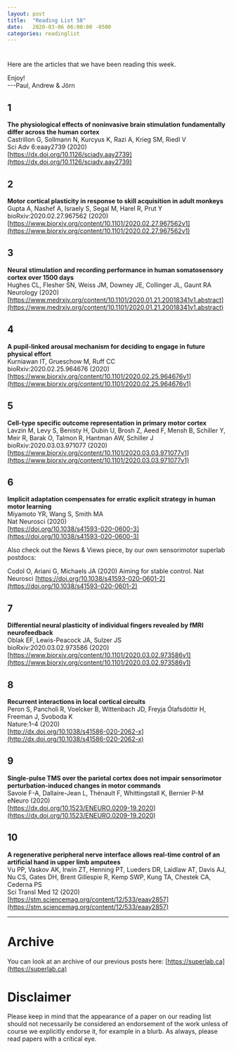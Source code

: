 ```yaml
---
layout: post
title:  "Reading List 58"
date:   2020-03-06 06:00:00 -0500
categories: readinglist
---
```


# 

Here are the articles that we have been reading this week.

Enjoy!  
---Paul, Andrew & Jörn

## 1
**The physiological effects of noninvasive brain stimulation fundamentally differ across the human cortex**  
Castrillon G, Sollmann N, Kurcyus K, Razi A, Krieg SM, Riedl V  
Sci Adv 6:eaay2739 (2020)  
[https://dx.doi.org/10.1126/sciadv.aay2739](https://dx.doi.org/10.1126/sciadv.aay2739)

## 2
**Motor cortical plasticity in response to skill acquisition in adult monkeys**  
Gupta A, Nashef A, Israely S, Segal M, Harel R, Prut Y  
bioRxiv:2020.02.27.967562 (2020)  
[https://www.biorxiv.org/content/10.1101/2020.02.27.967562v1](https://www.biorxiv.org/content/10.1101/2020.02.27.967562v1)

## 3
**Neural stimulation and recording performance in human somatosensory cortex over 1500 days**  
Hughes CL, Flesher SN, Weiss JM, Downey JE, Collinger JL, Gaunt RA  
Neurology (2020)  
[https://www.medrxiv.org/content/10.1101/2020.01.21.20018341v1.abstract](https://www.medrxiv.org/content/10.1101/2020.01.21.20018341v1.abstract)

## 4
**A pupil-linked arousal mechanism for deciding to engage in future physical effort**  
Kurniawan IT, Grueschow M, Ruff CC  
bioRxiv:2020.02.25.964676 (2020)  
[https://www.biorxiv.org/content/10.1101/2020.02.25.964676v1](https://www.biorxiv.org/content/10.1101/2020.02.25.964676v1)

## 5
**Cell-type specific outcome representation in primary motor cortex**  
Lavzin M, Levy S, Benisty H, Dubin U, Brosh Z, Aeed F, Mensh B, Schiller Y, Meir R, Barak O, Talmon R, Hantman AW, Schiller J  
bioRxiv:2020.03.03.971077 (2020)  
[https://www.biorxiv.org/content/10.1101/2020.03.03.971077v1](https://www.biorxiv.org/content/10.1101/2020.03.03.971077v1)

## 6
**Implicit adaptation compensates for erratic explicit strategy in human motor learning**  
Miyamoto YR, Wang S, Smith MA  
Nat Neurosci (2020)  
[https://doi.org/10.1038/s41593-020-0600-3](https://doi.org/10.1038/s41593-020-0600-3)

Also check out the News & Views piece, by our own sensorimotor superlab postdocs:

Codol O, Ariani G, Michaels JA (2020) Aiming for stable control. Nat Neurosci [https://doi.org/10.1038/s41593-020-0601-2](https://doi.org/10.1038/s41593-020-0601-2)

## 7
**Differential neural plasticity of individual fingers revealed by fMRI neurofeedback**  
Oblak EF, Lewis-Peacock JA, Sulzer JS  
bioRxiv:2020.03.02.973586 (2020)  
[https://www.biorxiv.org/content/10.1101/2020.03.02.973586v1](https://www.biorxiv.org/content/10.1101/2020.03.02.973586v1)

## 8
**Recurrent interactions in local cortical circuits**  
Peron S, Pancholi R, Voelcker B, Wittenbach JD, Freyja Ólafsdóttir H, Freeman J, Svoboda K  
Nature:1–4 (2020)  
[http://dx.doi.org/10.1038/s41586-020-2062-x](http://dx.doi.org/10.1038/s41586-020-2062-x)

## 9
**Single-pulse TMS over the parietal cortex does not impair sensorimotor perturbation-induced changes in motor commands**  
Savoie F-A, Dallaire-Jean L, Thénault F, Whittingstall K, Bernier P-M  
eNeuro (2020)  
[https://dx.doi.org/10.1523/ENEURO.0209-19.2020](https://dx.doi.org/10.1523/ENEURO.0209-19.2020)

## 10
**A regenerative peripheral nerve interface allows real-time control of an artificial hand in upper limb amputees**  
Vu PP, Vaskov AK, Irwin ZT, Henning PT, Lueders DR, Laidlaw AT, Davis AJ, Nu CS, Gates DH, Brent Gillespie R, Kemp SWP, Kung TA, Chestek CA, Cederna PS  
Sci Transl Med 12 (2020)  
[https://stm.sciencemag.org/content/12/533/eaay2857](https://stm.sciencemag.org/content/12/533/eaay2857)



---
# Archive
You can look at an archive of our previous posts here: [https://superlab.ca](https://superlab.ca)


# Disclaimer
Please keep in mind that the appearance of a paper on our reading list should not necessarily be considered an endorsement of the work unless of course we explicitly endorse it, for example in a blurb. As always, please read papers with a critical eye.
